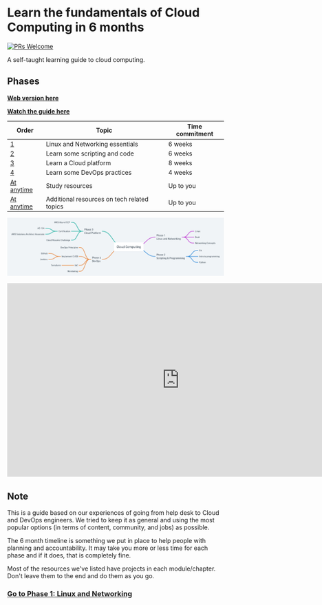 # Learn the fundamentals of Cloud Computing in 6 months

[![PRs Welcome](https://img.shields.io/badge/PRs-welcome-brightgreen.svg?style=flat-square)](http://makeapullrequest.com)

A self-taught learning guide to cloud computing.

## Phases

**[Web version here](https://madebygps.github.io/self-taught-guide-to-cloud-computing/)**

**[Watch the guide here](https://youtu.be/ts9vNsrJypE)**


| Order | Topic                           | Time commitment |
|-------|---------------------------------|-------------------|
| [1](phase1/README.md)     | Linux and Networking essentials | 6 weeks           |
| [2](phase2/README.md)     | Learn some scripting and code | 6 weeks           |
| [3](phase3/README.md)    | Learn a Cloud platform| 8 weeks           |
| [4](phase4/README.md)     | Learn some DevOps practices         | 4 weeks           |
| [At anytime](resources/readme.md)     | Study resources         | Up to you        |
| [At anytime](more-topics/README.md)     | Additional resources on tech related topics        | Up to you        |

![MindMap](img/CloudComputing.png)
<iframe style="border:none" width="800" height="450" src="https://whimsical.com/embed/YXhM6K6UEmJ7iDe58MsUPx"></iframe>

## Note

This is a guide based on our experiences of going from help desk to Cloud and DevOps engineers. We tried to keep it as general and using the most popular options (in terms of content, community, and jobs) as possible.

The 6 month timeline is something we put in place to help people with planning and accountability. It may take you more or less time for each phase and if it does, that is completely fine.

Most of the resources we've listed have projects in each module/chapter. Don't leave them to the end and do them as you go.

### [Go to Phase 1: Linux and Networking](phase1/README.md)
